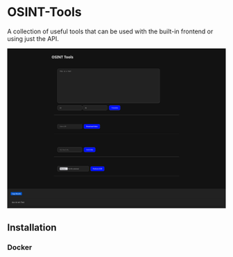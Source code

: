# OSINT-Tools

A collection of useful tools that can be used with the built-in frontend or using just the API.

![OSINT Tools Preview](/preview/OSINT-Tools-Preview01.png)

## Installation

### Docker

